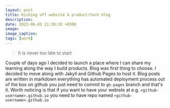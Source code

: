 ```yaml
---
layout: post
title: Kicking off website & product/tech blog
description:
date: 2023-06-03 11:38:35 +0300
image:
image_caption:
tags: [work]
---
```


> It is never too late to start

Couple of days ago I decided to launch a place where I can share my learning along the way I build products. 
Blog was first thing to choose. 
I decided to move along with Jakyll and Github Pages to host it. 
Blog posts are written in markdown everything has automated deployment process out of the box on github you just need
to commit to `gh-pages` branch and that's it. 
Worth noticing is that if you want to have your webiste at e.g. `<github-username>.github.io` you need to have repo named 
`<github-username>.github.io`